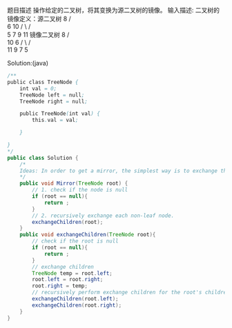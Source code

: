 题目描述
操作给定的二叉树，将其变换为源二叉树的镜像。
输入描述:
二叉树的镜像定义：源二叉树 
    	    8
    	   /  \
    	  6   10
    	 / \  / \
    	5  7 9 11
    	镜像二叉树
    	    8
    	   /  \
    	  10   6
    	 / \  / \
    	11 9 7  5

Solution:(java)
```java
/**
public class TreeNode {
    int val = 0;
    TreeNode left = null;
    TreeNode right = null;

    public TreeNode(int val) {
        this.val = val;

    }

}
*/
public class Solution {
    /*
    Ideas: In order to get a mirror, the simplest way is to exchange the left node and right node for each non-leaf node.
    */
    public void Mirror(TreeNode root) {
        // 1. check if the node is null
        if (root == null){
            return ;
        }
        // 2. recursively exchange each non-leaf node.
        exchangeChildren(root);
    }
    public void exchangeChildren(TreeNode root){
        // check if the root is null
        if (root == null){
            return ;
        }
        // exchange children
        TreeNode temp = root.left;
        root.left = root.right;
        root.right = temp;
        // recursively perform exchange children for the root's children
        exchangeChildren(root.left);
        exchangeChildren(root.right);
    }
}
```
